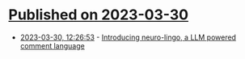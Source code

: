 # [Published on 2023-03-30](index.md)

* [2023-03-30, 12:26:53](https://lobste.rs/s/l0pnfw/introducing_neuro_lingo_llm_powered) - [Introducing neuro-lingo, a LLM powered comment language](https://derw.substack.com/p/introducing-neuro-lingo-a-llm-powered)
